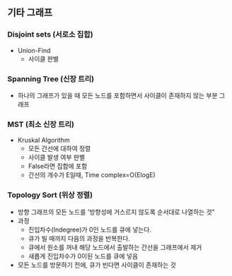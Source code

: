 ## 기타 그래프

### Disjoint sets (서로소 집합)
- Union-Find
    - 사이클 판별
    
### Spanning Tree (신장 트리)
- 하나의 그래프가 있을 때 모든 노드를 포함하면서 사이클이 존재하지 않는 부분 그래프

### MST (최소 신장 트리)
- Kruskal Algorithm
    - 모든 간선에 대하여 정렬
    - 사이클 발생 여부 판별
    - False라면 집합에 포함
    - 간선의 개수가 E일때, Time complex=O(ElogE)
    
### Topology Sort (위상 정렬)
- 방향 그래프의 모든 노드를 '방향성에 거스르지 않도록 순서대로 나열하는 것"
- 과정
    - 진입차수(Indegree)가 0인 노드를 큐에 넣는다.
    - 큐가 빌 때까지 다음의 과정을 반복한다.
    - 큐에서 원소를 꺼내 해당 노드에서 출발하는 간선을 그래프에서 제거
    - 새롭게 진입차수가 0이된 노드를 큐에 넣음
- 모든 노드를 방문하기 전에, 큐가 빈다면 사이클이 존재하는 것
